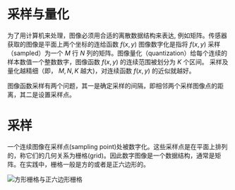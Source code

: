 # 采样与量化

为了用计算机来处理，图像必须用合适的离散数据结构来表达, 例如矩阵。传感器获取的图像是平面上两个坐标的连给函数 $f(x, y)$ 图像数字化是指将 $f(x, y)$ 采样（sampled）为一个 $M$ 行 $N$ 列的矩阵。图像量化（quantization）给每个连续的样本数值一个整数数字，图像函数 $f(x, y)$ 的连续范围被划分为 $K$ 个区间。 采样及量化越精细（即， $M, N, K$ 越大)，对连续函数 $f(x, y)$ 的近似就越好。

图像函数采样有两个问题，其一是确定采样的间隔，即相邻两个采样图像点的距离，其二是设置采样点。

# 采样

一个连续图像在采样点(sampling point)处被数字化。这些采样点是在平面上排列的，称它们的几何关系为栅格(grid)。因此数字图像是一个数据结构，通常是矩阵。在实践中，栅格一般是方的或者是正六边形的。

![方形栅格与正六边形栅格](https://s1.ax1x.com/2020/11/05/B2w55Q.png)
